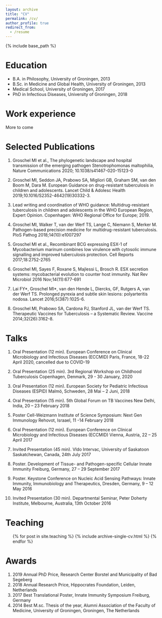 ```yaml
---
layout: archive
title: "CV"
permalink: /cv/
author_profile: true
redirect_from:
  - /resume
---
```


{% include base_path %}

Education
======
* B.A. in Philosophy, University of Groningen, 2013
* B.Sc. in Medicine and Global Health, University of Groningen, 2013
* Medical School, University of Groningen, 2017
* PhD in Infectious Diseases, University of Groningen, 2018

Work experience
======
More to come

Selected Publications
======

1. Groschel MI et al., The phylogenetic landscape and hospital transmission of the emerging pathogen  Stenotrophomonas maltophilia, Nature Communications 2020; 10.1038/s41467-020-15123-0 

1. Groschel MI, Seddon JA, Prabowo SA, Migliori GB, Graham SM, van den Boom M, Dara M. European Guidance on drug-resistant tuberculosis in children and adolescents. Lancet Child & Adolesc Health 2019;10.1016/S2352-4642(19)30332-3.

1. Lead writing and coordination of WHO guidance: Multidrug-resistant tuberculosis in children and adolescents in the WHO European Region, Expert Opinion. Copenhagen: WHO Regional Office for Europe; 2019. 

1. Groschel MI, Walker T, van der Werf TS, Lange C, Niemann S, Merker M. Pathogen-based precision medicine for multidrug-resistant tuberculosis. PloS Pathog 2018;14(10):e1007297

1. Groschel MI et al., Recombinant BCG expressing ESX-1 of Mycobacterium marinum combines low virulence with cytosolic immune signalling and improved tuberculosis protection. 
Cell Reports 2017;18:2752-2765

1. Groschel MI, Sayes F, Roxane S, Majlessi L, Brosch R. ESX secretion systems: mycobacterial evolution to counter host immunity. Nat Rev Microbiol 2016 Nov;14(11):677-691

1. Lai FY*, Groschel MI*, van den Hende L, Diercks, GF, Rutgers A, van der Werf TS. Prolonged pyrexia and subtle skin lesions: polyarteritis nodosa. Lancet 2016;5(387):1025-6.

1. Groschel MI, Prabowo SA, Cardona PJ, Stanford JL, van der Werf TS. Therapeutic Vaccines for Tuberculosis – a Systematic Review. Vaccine 2014;32(26):3162-8.

  
Talks
======
1. Oral Presentation (12 min). European Conference on Clinical Microbiology and Infectious Diseases (ECCMID)
  Paris, France, 18-22 April 2020, cancelled due to COVID-19

1. Oral Presentation (25 min). 3rd Regional Workshop on Childhood Tuberculosis
  Copenhagen, Denmark, 29 - 30 January, 2020

1. Oral Presentation (12 min). European Society for Pediatric Infectious Diseases (ESPID)
  Malmö, Schweden, 28 Mai – 2 Juni, 2018

1. Oral Presentation (15 min). 5th Global Forum on TB Vaccines
New Delhi, India, 20 – 23 February 2018

1. Poster Cell-Weizmann Institute of Science Symposium: Next Gen Immunology 
Rehovot, Israael, 11 -14 February 2018 

1. Oral Presentation (12 min). European Conference on Clinical Microbiology and Infectious Diseases (ECCMID)
Vienna, Austria, 22 – 25 April 2017
  
1. Invited Presentation (45 min). VIdo Intervac, University of Saskatoon
Saskatchewan, Canada, 24th July 2017
    
1. Poster. Development of Tissue- and Pathogen-specific Cellular Innate Immunity 
Freiburg, Germany, 27 – 29 September 2017

1. Poster. Keystone Conference on Nucleic Acid Sensing Pathways: Innate Immunity, Immunobiology and Therapeutics, Dresden, Germany, 9 – 12 May 2016

1. Invited Presentation (30 min). Departmental Seminar, Peter Doherty Institute, 
Melbourne, Australia, 13th October 2016

  
Teaching
======
  <ul>{% for post in site.teaching %}
    {% include archive-single-cv.html %}
  {% endfor %}</ul>
  
Awards
======
1. 2019  Annual PhD Price, Research Center Borstel and Municipality of Bad Segeberg
1. 2018  Annual Research Price, Hippocrates Foundation, Leiden, Netherlands 
1. 2017  Best Translational Poster, Innate Immunity Symposium Freiburg, Germany
1. 2014  Best M.sc. Thesis of the year, Alumni Association of the Faculty of Medicine, University of Groningen, Groningen, The Netherlands

